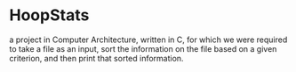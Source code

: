# HoopStats
a project in Computer Architecture, written in C, for which we were required to take a file as an input, sort the information on the file based on a given criterion, and then print that sorted information.
